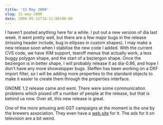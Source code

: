```yaml
---
title: '31 May 2000'
slug: 31-may-2000
date: 2000-05-31T16:11:08+08:00
---
```


I haven\'t posted anything here for a while. I put out a
new version of dia last week. It went pretty well, but
there are a few major bugs in the release (missing header
include, bug in ellipses in custom shapes). I may make a
new release soon when I stabilise the new code I added.
With the current CVS code, we have XIM support, tearoff
menus that actually work, a less buggy polygon shape, and
the start of a beziergon shape. Once the beziergon is in
better shape, I will probably release it as dia-0.86, and
hope I don\'t have any more showstopper bugs. Steffen has
been working on a DXF import filter, so I will be adding
more properties to the standard objects to make it easier to
create them through the properties interface.

GNOME 1.2 release came and went. There were some
communication problems which pissed off a number of people
at the release, but that is behind us now. Over all, this
new release is great.

One of the more amusing anti GST campaigns at the moment
is the one by the brewers association. They even have a [web
site](http://www.itsyourshout.com.au/) for it.
The ads for it on television are a bit weird.
